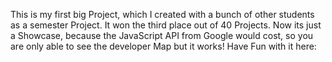 This is my first big Project, which I created with a bunch of other students as a semester Project.
It won the third place out of 40 Projects.
Now its just a Showcase, because the JavaScript API from Google would cost, so you are only able to see the developer Map but it works!
Have Fun with it here: 
